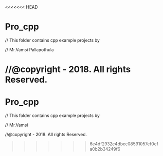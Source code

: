<<<<<<< HEAD
# Pro_cpp

// This folder contains cpp example projects by

// Mr.Vamsi Pallapothula

//@copyright - 2018. All rights Reserved.
=======
# Pro_cpp

// This folder contains cpp example projects by

// Mr.Vamsi 

//@copyright - 2018. All rights Reserved.
>>>>>>> 6e4df2932c4dbee08591057ef0efa0b2b34249f6
